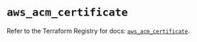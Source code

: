 # `aws_acm_certificate`

Refer to the Terraform Registry for docs: [`aws_acm_certificate`](https://registry.terraform.io/providers/hashicorp/aws/6.13.0/docs/resources/acm_certificate).
